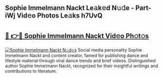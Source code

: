## Sophie Immelmann Nackt Le𝚊k𝚎d N𝚞𝚍e - Part-iWj Vid𝚎o Photos Le𝚊ks h7UvQ

# <h2><a href="http://fb6whxu.evod.top/?m=Sophie+Immelmann+Nackt">🔗 👉🔴 Sophie Immelmann Nackt Vid𝚎o Ph𝚘t𝚘s</a></h2>

[![Sophie Immelmann Nackt N𝚞d𝚎s](https://i.imgur.com/8V9OHl7.gif)](http://fb6whxu.evod.top/?m=Sophie+Immelmann+Nackt)
Social media personality Sophie Immelmann Nackt and content creator, famed for publishing dance and lifestyle material through viral dance trends and brief videos. Distinguished author Sophie Immelmann Nackt, recognized for their insightful writings and contributions to literature. 
